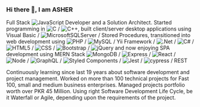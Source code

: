 ### Hi there 👋, I am ASHER

Full Stack ![JavaScript](https://camo.githubusercontent.com/a0fc7474e826667bea24d7c04d060ed63ac137016b2e0bec546b24b306e20f2c/68747470733a2f2f696d672e736869656c64732e696f2f62616467652f2d6a6176617363726970742d4637444631453f267374796c653d666f722d7468652d6261646765266c6f676f3d6a617661736372697074266c6f676f436f6c6f723d626c61636b) Developer and a Solution Architect. Started programming in ![C](https://img.shields.io/badge/c-%2300599C.svg?style=for-the-badge&logo=c&logoColor=white) / ![C++](https://img.shields.io/badge/c++-%2300599C.svg?style=for-the-badge&logo=c%2B%2B&logoColor=white), built client/server desktop applications using Visual Basic / ![MicrosoftSQLServer](https://img.shields.io/badge/Microsoft%20SQL%20Sever-CC2927?style=for-the-badge&logo=microsoft%20sql%20server&logoColor=white) / Stored Procedures, transitioned into web development using ![PHP](https://img.shields.io/badge/php-%23777BB4.svg?style=for-the-badge&logo=php&logoColor=white) / ![MySQL](https://img.shields.io/badge/mysql-%2300f.svg?style=for-the-badge&logo=mysql&logoColor=white) / Yii Framework / ![.Net](https://img.shields.io/badge/.NET-5C2D91?style=for-the-badge&logo=.net&logoColor=white) / ![C#](https://img.shields.io/badge/c%23-%23239120.svg?style=for-the-badge&logo=c-sharp&logoColor=white) / ![HTML5](https://camo.githubusercontent.com/61208c86f709c9d546c1aff4750290f60f8010d90a12a949791ad5f84a9c76dd/68747470733a2f2f696d672e736869656c64732e696f2f62616467652f2d68746d6c352d4533344632363f267374796c653d666f722d7468652d6261646765266c6f676f3d68746d6c35266c6f676f436f6c6f723d7768697465) / ![CSS](https://camo.githubusercontent.com/049d60b65e1eb6eb58bb7b896eea6830a97dfab7717fbf7222543a07b8fd75c8/68747470733a2f2f696d672e736869656c64732e696f2f62616467652f2d637373332d3135373242363f267374796c653d666f722d7468652d6261646765266c6f676f3d63737333266c6f676f436f6c6f723d7768697465) / ![Bootstrap](https://camo.githubusercontent.com/80a40b15556a4cbdb67385025743c70813ae7b837c5ecaa6206d05f6ca2fffae/68747470733a2f2f696d672e736869656c64732e696f2f62616467652f2d426f6f7473747261702d3739353242333f267374796c653d666f722d7468652d6261646765266c6f676f3d626f6f747374726170266c6f676f436f6c6f723d7768697465) / ![jQuery](https://img.shields.io/badge/jquery-%230769AD.svg?style=for-the-badge&logo=jquery&logoColor=white) and now enjoying SPA development using MERN Stack ![MongoDB](https://camo.githubusercontent.com/a38203eff7c0cf2c45be8714beab51ee57bf33d20f1d3e44f56c3564307912a9/68747470733a2f2f696d672e736869656c64732e696f2f62616467652f2d4d6f6e676f44422d77686974653f267374796c653d666f722d7468652d6261646765266c6f676f3d6d6f6e676f6462266c6f676f436f6c6f723d343741323438) / ![Express](https://camo.githubusercontent.com/3c848b12c5b6d2beec0968699b76e1ab8b27eca5c7061e5050eb7a48a1ab9843/68747470733a2f2f696d672e736869656c64732e696f2f62616467652f2d457870726573732d677265793f267374796c653d666f722d7468652d6261646765266c6f676f3d65787072657373266c6f676f436f6c6f723d7768697465) / ![React](https://camo.githubusercontent.com/f012c97ab5e4359ef3dee2ca0504b9e8e60a9c30956510f8c533a8d2c6ee3fe8/68747470733a2f2f696d672e736869656c64732e696f2f62616467652f2d52656163744a532d677265793f267374796c653d666f722d7468652d6261646765266c6f676f3d7265616374266c6f676f436f6c6f723d363144414642) / ![Node](https://camo.githubusercontent.com/524c4816c85519a4f454f34766ddb4553b1b279b1aa3b38f0b9675fc7d4d1daa/68747470733a2f2f696d672e736869656c64732e696f2f62616467652f2d4e6f64652e6a732d626c61636b3f267374796c653d666f722d7468652d6261646765266c6f676f3d6e6f64652e6a73266c6f676f436f6c6f723d333339393333) / ![GraphQL](https://camo.githubusercontent.com/dd79eb433e55d454577516a3c2a7c669e9e30a65620171311f80aae3156442ba/68747470733a2f2f696d672e736869656c64732e696f2f62616467652f2d4772617068514c2d626c61636b3f267374796c653d666f722d7468652d6261646765266c6f676f3d6772617068716c266c6f676f436f6c6f723d453130303938) / ![Styled Components](https://img.shields.io/badge/styled--components-DB7093?style=for-the-badge&logo=styled-components&logoColor=white) / ![Jest](https://img.shields.io/badge/-jest-%23C21325?style=for-the-badge&logo=jest&logoColor=white) / ![cypress](https://img.shields.io/badge/-cypress-%23E5E5E5?style=for-the-badge&logo=cypress&logoColor=058a5e) / REST

Continuously learning since last 19 years about software development and project management. Worked on more than 100 technical projects for Fast 100, small and medium business enterprises. Managed projects portfolio worth over PKR 45 Million. Using right Software Development Life Cycle, be it Waterfall or Agile, depending upon the requirements of the project.
<!--
**raja-muhammad-asher/raja-muhammad-asher** is a ✨ _special_ ✨ repository because its `README.md` (this file) appears on your GitHub profile.

Here are some ideas to get you started:

- 🔭 I’m currently working on ...
- 🌱 I’m currently learning ...
- 👯 I’m looking to collaborate on ...
- 🤔 I’m looking for help with ...
- 💬 Ask me about ...
- 📫 How to reach me: ...
- 😄 Pronouns: ...
- ⚡ Fun fact: ...
-->
